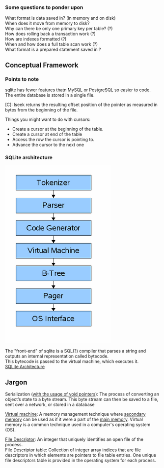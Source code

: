 ### Some questions to ponder upon
What format is data saved in? (in memory and on disk)  
When does it move from memory to disk?  
Why can there be only one primary key per table? (?)  
How does rolling back a transaction work (?)  
How are indexes formatted (?)  
When and how does a full table scan work (?)  
What format is a prepared statement saved in ?  

## Conceptual Framework

### Points to note
sqlite has fewer features thatn MySQL or PostgreSQL so easier to code.  
The entire database is stored in a single file.  

[C]: lseek returns the resulting offset position of the pointer as measured in bytes from the beginning of the file.  

Things you might want to do with cursors:  
* Create a cursor at the beginning of the table.
* Create a cursor at end of the table
* Access the row the cursor is pointing to.
* Advance the cursor to the next one

### SQLite architecture
![title](Images/design.gif)

The "front-end" of sqlite is a SQL(?) compiler that parses a string and outputs an internal representation called bytecode.  
This bytecode is passed to the virtual machine, which executes it.  
[SQLite Architecture](https://www.sqlite.org/arch.html)

## Jargon

Serialization ([with the usage of void pointers](/del.c)): The process of converting an object’s state to a byte stream. This byte stream can then be saved to a file, sent over a network, or stored in a database  

[Virtual machine](https://www.techtarget.com/searchstorage/definition/virtual-memory): A memory management technique where [secondary memory](https://www.bing.com/search?q=secondary+memory+in+computer&cvid=ae75fbf27e164651b70bd570aac2b748&aqs=edge.1.0l9.9698j0j4&FORM=ANAB01&PC=DCTS) can be used as if it were a part of the [main memory](https://www.bing.com/search?pglt=41&q=main+memory+of+computer&cvid=8747c757f96d49748c19066db41561d2&aqs=edge.1.69i57j0l8.4195j0j1&FORM=ANAB01&PC=DCTS). Virtual memory is a common technique used in a computer's operating system (OS).  

[File Descriptor](https://www.geeksforgeeks.org/input-output-system-calls-c-create-open-close-read-write/): An integer that uniquely identifies an open file of the process.  
File Descriptor table: Collection of integer array indices that are file descriptors in which elements are pointers to file table entries. One unique file descriptors table is provided in the operating system for each process.




